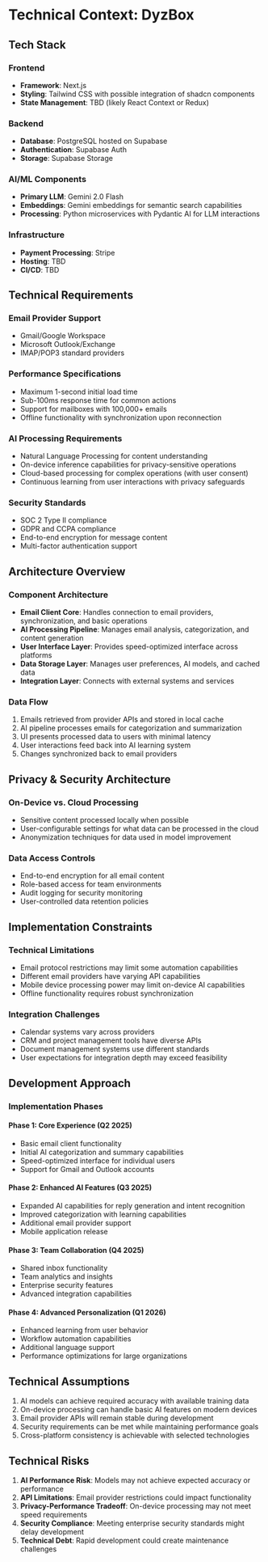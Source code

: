 # Technical Context: DyzBox

## Tech Stack

### Frontend
- **Framework**: Next.js
- **Styling**: Tailwind CSS with possible integration of shadcn components
- **State Management**: TBD (likely React Context or Redux)

### Backend
- **Database**: PostgreSQL hosted on Supabase
- **Authentication**: Supabase Auth
- **Storage**: Supabase Storage

### AI/ML Components
- **Primary LLM**: Gemini 2.0 Flash
- **Embeddings**: Gemini embeddings for semantic search capabilities
- **Processing**: Python microservices with Pydantic AI for LLM interactions

### Infrastructure
- **Payment Processing**: Stripe
- **Hosting**: TBD
- **CI/CD**: TBD

## Technical Requirements

### Email Provider Support
- Gmail/Google Workspace
- Microsoft Outlook/Exchange
- IMAP/POP3 standard providers

### Performance Specifications
- Maximum 1-second initial load time
- Sub-100ms response time for common actions
- Support for mailboxes with 100,000+ emails
- Offline functionality with synchronization upon reconnection

### AI Processing Requirements
- Natural Language Processing for content understanding
- On-device inference capabilities for privacy-sensitive operations
- Cloud-based processing for complex operations (with user consent)
- Continuous learning from user interactions with privacy safeguards

### Security Standards
- SOC 2 Type II compliance
- GDPR and CCPA compliance
- End-to-end encryption for message content
- Multi-factor authentication support

## Architecture Overview

### Component Architecture
- **Email Client Core**: Handles connection to email providers, synchronization, and basic operations
- **AI Processing Pipeline**: Manages email analysis, categorization, and content generation
- **User Interface Layer**: Provides speed-optimized interface across platforms
- **Data Storage Layer**: Manages user preferences, AI models, and cached data
- **Integration Layer**: Connects with external systems and services

### Data Flow
1. Emails retrieved from provider APIs and stored in local cache
2. AI pipeline processes emails for categorization and summarization
3. UI presents processed data to users with minimal latency
4. User interactions feed back into AI learning system
5. Changes synchronized back to email providers

## Privacy & Security Architecture

### On-Device vs. Cloud Processing
- Sensitive content processed locally when possible
- User-configurable settings for what data can be processed in the cloud
- Anonymization techniques for data used in model improvement

### Data Access Controls
- End-to-end encryption for all email content
- Role-based access for team environments
- Audit logging for security monitoring
- User-controlled data retention policies

## Implementation Constraints

### Technical Limitations
- Email protocol restrictions may limit some automation capabilities
- Different email providers have varying API capabilities
- Mobile device processing power may limit on-device AI capabilities
- Offline functionality requires robust synchronization

### Integration Challenges
- Calendar systems vary across providers
- CRM and project management tools have diverse APIs
- Document management systems use different standards
- User expectations for integration depth may exceed feasibility

## Development Approach

### Implementation Phases

#### Phase 1: Core Experience (Q2 2025)
- Basic email client functionality
- Initial AI categorization and summary capabilities
- Speed-optimized interface for individual users
- Support for Gmail and Outlook accounts

#### Phase 2: Enhanced AI Features (Q3 2025)
- Expanded AI capabilities for reply generation and intent recognition
- Improved categorization with learning capabilities
- Additional email provider support
- Mobile application release

#### Phase 3: Team Collaboration (Q4 2025)
- Shared inbox functionality
- Team analytics and insights
- Enterprise security features
- Advanced integration capabilities

#### Phase 4: Advanced Personalization (Q1 2026)
- Enhanced learning from user behavior
- Workflow automation capabilities
- Additional language support
- Performance optimizations for large organizations

## Technical Assumptions

1. AI models can achieve required accuracy with available training data
2. On-device processing can handle basic AI features on modern devices
3. Email provider APIs will remain stable during development
4. Security requirements can be met while maintaining performance goals
5. Cross-platform consistency is achievable with selected technologies

## Technical Risks

1. **AI Performance Risk**: Models may not achieve expected accuracy or performance
2. **API Limitations**: Email provider restrictions could impact functionality
3. **Privacy-Performance Tradeoff**: On-device processing may not meet speed requirements
4. **Security Compliance**: Meeting enterprise security standards might delay development
5. **Technical Debt**: Rapid development could create maintenance challenges 